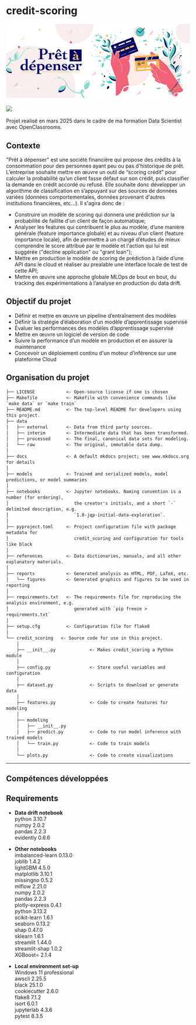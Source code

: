 # credit-scoring

![](logo.png)

<a target="_blank" href="https://cookiecutter-data-science.drivendata.org/">
    <img src="https://img.shields.io/badge/CCDS-Project%20template-328F97?logo=cookiecutter" />
</a>

Projet realisé en mars 2025 dans le cadre de ma formation Data Scientist avec OpenClassrooms.

## Contexte
"Prêt à dépenser" est une société financière qui propose des crédits à la consommation pour
des personnes ayant peu ou pas d'historique de prêt. L’entreprise souhaite mettre en œuvre
un outil de “scoring crédit” pour calculer la probabilité qu’un client fasse défaut sur son crédit, 
puis classifier la demande en crédit accordé ou refusé. Elle souhaite donc développer un algorithme
de classification en s’appuyant sur des sources de données variées (données comportementales,
données provenant d'autres institutions financières, etc...). Il s'agira donc de :  

- Construire un modèle de scoring qui donnera une prédiction sur la probabilité de faillite d'un
 client de façon automatique;
- Analyser les features qui contribuent le plus au modèle, d’une manière générale (feature
 importance globale) et au niveau d’un client (feature importance locale), afin de permettre
 à un chargé d’études de mieux comprendre le score attribué par le modèle et l'action qui
 lui est suggérée ("decline application" ou "grant loan");
- Mettre en production le modèle de scoring de prédiction à l’aide d’une API dans le cloud et réaliser
au prealable une interface locale de test de cette API;
- Mettre en œuvre une approche globale MLOps de bout en bout, du tracking des expérimentations
à l’analyse en production du data drift.

## Objectif du projet

- Définir et mettre en œuvre un pipeline d’entraînement des modèles  
- Définir la stratégie d’élaboration d’un modèle d’apprentissage supervisé  
- Évaluer les performances des modèles d’apprentissage supervisé  
- Mettre en œuvre un logiciel de version de code  
- Suivre la performance d’un modèle en production et en assurer la maintenance  
- Concevoir un déploiement continu d'un moteur d’inférence sur une plateforme Cloud  

## Organisation du projet

```
├── LICENSE            <- Open-source license if one is chosen
├── Makefile           <- Makefile with convenience commands like `make data` or `make train`
├── README.md          <- The top-level README for developers using this project.
├── data
│   ├── external       <- Data from third party sources.
│   ├── interim        <- Intermediate data that has been transformed.
│   ├── processed      <- The final, canonical data sets for modeling.
│   └── raw            <- The original, immutable data dump.
│
├── docs               <- A default mkdocs project; see www.mkdocs.org for details
│
├── models             <- Trained and serialized models, model predictions, or model summaries
│
├── notebooks          <- Jupyter notebooks. Naming convention is a number (for ordering),
│                         the creator's initials, and a short `-` delimited description, e.g.
│                         `1.0-jqp-initial-data-exploration`.
│
├── pyproject.toml     <- Project configuration file with package metadata for 
│                         credit_scoring and configuration for tools like black
│
├── references         <- Data dictionaries, manuals, and all other explanatory materials.
│
├── reports            <- Generated analysis as HTML, PDF, LaTeX, etc.
│   └── figures        <- Generated graphics and figures to be used in reporting
│
├── requirements.txt   <- The requirements file for reproducing the analysis environment, e.g.
│                         generated with `pip freeze > requirements.txt`
│
├── setup.cfg          <- Configuration file for flake8
│
└── credit_scoring   <- Source code for use in this project.
    │
    ├── __init__.py             <- Makes credit_scoring a Python module
    │
    ├── config.py               <- Store useful variables and configuration
    │
    ├── dataset.py              <- Scripts to download or generate data
    │
    ├── features.py             <- Code to create features for modeling
    │
    ├── modeling                
    │   ├── __init__.py 
    │   ├── predict.py          <- Code to run model inference with trained models          
    │   └── train.py            <- Code to train models
    │
    └── plots.py                <- Code to create visualizations
```

--------


## Compétences développées





## Requirements

- **Data drift notebook**  
python 3.10.7  
numpy 2.0.2  
pandas 2.2.3  
evidently 0.6.6  

- **Other notebooks**  
imbalanced-learn 0.13.0  
joblib 1.4.2  
lightGBM 4.5.0  
matplotlib 3.10.1  
missingno 0.5.2  
mlflow 2.21.0  
numpy 2.0.2  
pandas 2.2.3  
plotly-express 0.4.1  
python 3.13.2  
scikit-learn 1.6.1  
seaborn 0.13.2  
shap 0.47.0  
sklearn 1.6.1  
streamlit 1.44.0  
streamlit-shap 1.0.2  
XGBoost= 2.1.4  

- **Local environment set-up**  
Windows 11 professional  
awscli 2.25.5  
black 25.1.0  
cookiecutter 2.6.0  
flake8 7.1.2  
isort 6.0.1  
jupyterlab 4.3.6  
pytest 8.3.5  
